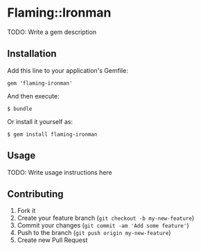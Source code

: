 # Flaming::Ironman

TODO: Write a gem description

## Installation

Add this line to your application's Gemfile:

    gem 'flaming-ironman'

And then execute:

    $ bundle

Or install it yourself as:

    $ gem install flaming-ironman

## Usage

TODO: Write usage instructions here

## Contributing

1. Fork it
2. Create your feature branch (`git checkout -b my-new-feature`)
3. Commit your changes (`git commit -am 'Add some feature'`)
4. Push to the branch (`git push origin my-new-feature`)
5. Create new Pull Request
